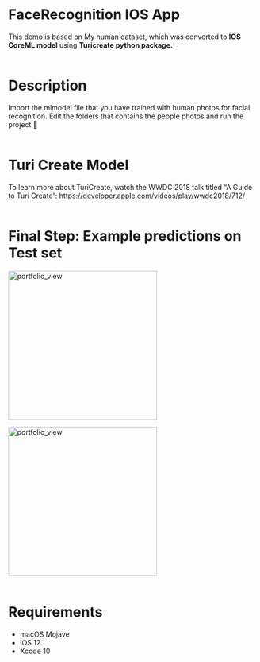 # FaceRecognition IOS App 

This demo is based on My human dataset, which was converted to <b>IOS CoreML model</b> using <b>Turicreate python package.</b></br></br>


# Description

Import the mlmodel file that you have trained with human photos for facial recognition.
Edit the folders that contains the people photos and run the project 🚀</br></br>

# Turi Create Model
To learn more about TuriCreate, watch the WWDC 2018 talk titled “A Guide to Turi Create”: https://developer.apple.com/videos/play/wwdc2018/712/ </br></br>


# Final Step: Example predictions on Test set
<img width="300" alt="portfolio_view" src="https://1.bp.blogspot.com/-34puBq64xu4/XGA9H_XSJoI/AAAAAAAAA2c/zr0bxFfsLioGMwDHHmgYyMS60VpvAU56ACLcBGAs/s1600/ataturk%2Bcopy.jpg">



<img width="300" alt="portfolio_view" src="https://2.bp.blogspot.com/-QKcnwLBGvzA/XGA6ei4PdqI/AAAAAAAAA2Q/kFwsZi1cu2QGM1ZSvboy3LZRkPiI2QBGgCLcBGAs/s1600/asa.jpg"> </br></br>


# Requirements
* macOS Mojave
* iOS 12
* Xcode 10
